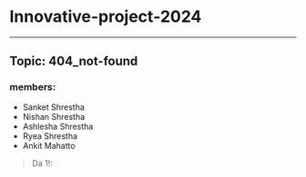 # Innovative-project-2024
--------------------------------
## Topic: 404_not-found
### members:
- Sanket Shrestha
- Nishan Shrestha
- Ashlesha Shrestha
- Ryea Shrestha
- Ankit Mahatto

> Da 1!:

